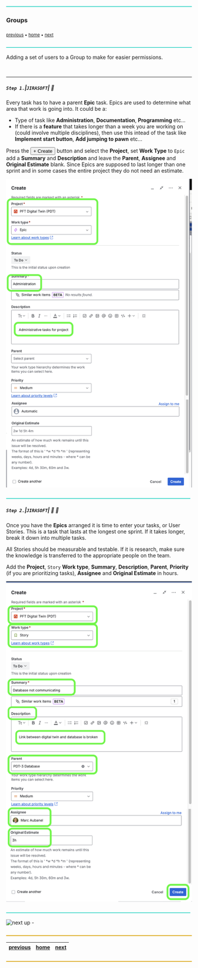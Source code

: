 ![](../images/line3.png)

### Groups

<sub>[previous](../project-settings/README.md#user-content-workflows) • [home](../README.md#user-content-jira-software) • [next](../)</sub>

![](../images/line3.png)

Adding a set of users to a Group to make for easier permissions.

<br>

---

##### `Step 1.`\|`JIRASOFT`| :small_blue_diamond:

Every task has to have a parent **Epic** task.  Epics are used to determine what area that work is going into.  It could be a:

 * Type of task like **Administration**, **Documentation**, **Programming** etc...
 * If there is a **feature** that takes longer than a week you are working on (could involve multiple disciplines), then use this intead of the task like **Implement start button**, **Add jumping to pawn** etc...

Press the <button>+ Create</button> button and select the **Project**, set **Work Type** to `Epic` add a **Summary** and **Description** and leave the **Parent**, **Assignee** and **Original Estimate** blank.  Since Epics are supposed to last longer than one sprint and in some cases the entire project they do not need an estimate.

![create epic](images/CreateEpic.png)

![](../images/line2.png)

##### `Step 2.`\|`JIRASOFT`| :small_blue_diamond: :small_blue_diamond: 

Once you have the **Epics** arranged it is time to enter your tasks, or User Stories.  This is a task that lasts at the longest one sprint.  If it takes longer, break it down into multiple tasks.  

All Stories should be measurable and testable.  If it is research, make sure the knowledge is transferred to the appropriate people on the team.

Add the **Project**, `Story` **Work type**, **Summary**, **Description**, **Parent**, **Priority** (if you are prioritizing tasks), **Assignee** and **Original Estimate** in hours.

![create general Jira Group](images/UserStory.png)

![](../images/line2.png)


<!-- <img src="https://via.placeholder.com/1000x100/45D7CA/000000/?text=Next Up - Restrict Workflow Transition"> -->

![next up - ](images/banner.png)

![](../images/line.png)

| [previous](../project-settings/README.md#user-content-workflows)| [home](../README.md#user-content-jira-software) | [next](../)|
|---|---|---|

![](../images/line.png)
